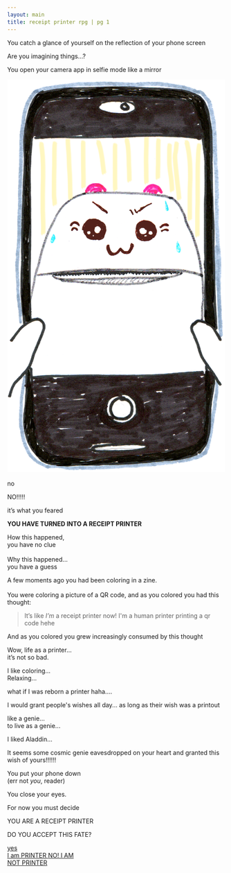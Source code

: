 ```yaml
---
layout: main
title: receipt printer rpg | pg 1
---
```


<div class="intro">

<p>You catch a glance of yourself on the reflection of your phone screen 
<p>Are you imagining things…?
<p>You open your camera app in selfie mode like a mirror
</div>


<div class="reveal">
  <img src="./images/receipt-printer-selfie.png" class="selfie">
</div>

<div class="feared">
<p>no
<p>NO!!!!!
<p>it’s what you feared
<p><strong>YOU HAVE TURNED INTO A RECEIPT PRINTER</strong>

</div>

<div class="narration">

<p>How this happened, <br>you have no clue<br><br>Why this happened... <br>you have a guess 
<p>A few moments ago you had been coloring in a zine. <br><br>You were coloring a picture of a QR code, and as you colored you had this thought:

</div>

<blockquote>
It’s like <em>I’m</em> a receipt printer now! <span class="little">I'm a human printer printing a qr code hehe</span>
</blockquote>

<div class="narration">
<p>And as you colored you grew increasingly consumed by this thought

</div>

<div class="fantasy">
<p>Wow, life as a printer...<br> it’s not so bad. 
<p>I like coloring… <br>Relaxing… 
<p>what if I was reborn a printer haha.... 
<p>I would grant people's wishes all day... <span class="little">as long as their wish was a printout</span>
<p>like a genie...<br>to live as a genie...
<p><span class="little">I liked Aladdin…</span>

</div>

<div class="cosmic more-space">

<p>It seems some cosmic genie eavesdropped on your heart and granted this wish of yours!!!!!!

</div>

<div class="narration">

<p>You put your phone down<br><span class="little">(err not <em>you</em>, reader)</span>

<p>You close your eyes.<br>

</div>

<div class="fornow">
<p>For now you must decide
</div>

<div class="conclusion">
<div class="box">
<p><span>YOU ARE A RECEIPT PRINTER</span>
<p><span>DO YOU ACCEPT THIS FATE?</span>
<p class="choices">
<a href="/yes" class="button-4">
 yes<br>I am PRINTER
</a>
<a href="/notthis" class="button-4">
 NO! I AM<br>NOT PRINTER
</a>
</p>


</div>
</div>